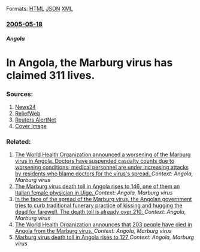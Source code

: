 
Formats: [HTML](/news/2005/05/18/in-angola-the-marburg-virus-has-claimed-311-lives.html)  [JSON](/news/2005/05/18/in-angola-the-marburg-virus-has-claimed-311-lives.json)  [XML](/news/2005/05/18/in-angola-the-marburg-virus-has-claimed-311-lives.xml)  

### [2005-05-18](/news/2005/05/18/index.md)

##### Angola
#  In Angola, the Marburg virus has claimed 311 lives. 




### Sources:

1. [News24](http://www.news24.com/News24/Africa/News/0,,2-11-1447_1707219,00.html)
2. [ReliefWeb](http://www.reliefweb.int/rw/RWB.NSF/db900SID/HMYT-6CHNEC?OpenDocument)
3. [Reuters AlertNet](http://www.alertnet.org/thenews/newsdesk/IRIN/533a2e1308af8bbfcc43c877933b835e.htm)
3. [Cover Image](http://graph.facebook.com/10227041841/picture)

### Related:

1. [ The World Health Organization announced a worsening of the Marburg virus in Angola. Doctors have suspended casualty counts due to worsening conditions; medical personnel are under increasing attacks by residents who blame doctors for the virus's spread. ](/news/2005/04/9/the-world-health-organization-announced-a-worsening-of-the-marburg-virus-in-angola-doctors-have-suspended-casualty-counts-due-to-worsening.md) _Context: Angola, Marburg virus_
2. [ The Marburg virus death toll in Angola rises to 146, one of them an Italian female physician in Uige. ](/news/2005/04/3/the-marburg-virus-death-toll-in-angola-rises-to-146-one-of-them-an-italian-female-physician-in-uige.md) _Context: Angola, Marburg virus_
3. [ In the face of the spread of the Marburg virus, the Angolan government tries to curb traditional funerary practice of kissing and hugging the dead for farewell. The death toll is already over 210. ](/news/2005/04/14/in-the-face-of-the-spread-of-the-marburg-virus-the-angolan-government-tries-to-curb-traditional-funerary-practice-of-kissing-and-hugging-t.md) _Context: Angola, Marburg virus_
4. [ The World Health Organization announces that 203 people have died in Angola from the Marburg virus. ](/news/2005/04/11/the-world-health-organization-announces-that-203-people-have-died-in-angola-from-the-marburg-virus.md) _Context: Angola, Marburg virus_
5. [ Marburg virus death toll in Angola rises to 127 ](/news/2005/03/31/marburg-virus-death-toll-in-angola-rises-to-127.md) _Context: Angola, Marburg virus_

